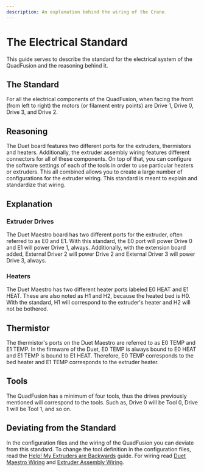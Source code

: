 ```yaml
---
description: An explanation behind the wiring of the Crane.
---
```


# The Electrical Standard

This guide serves to describe the standard for the electrical system of the QuadFusion and the reasoning behind it.

## The Standard

For all the electrical components of the QuadFusion, when facing the front \(from left to right\) the motors \(or filament entry points\) are Drive 1, Drive 0, Drive 3, and Drive 2. 

## Reasoning

The Duet board features two different ports for the extruders, thermistors and heaters. Additionally, the extruder assembly wiring features different connectors for all of these components. On top of that, you can configure the software settings of each of the tools in order to use particular heaters or extruders. This all combined allows you to create a large number of configurations for the extruder wiring. This standard is meant to explain and standardize that wiring.

## Explanation

### Extruder Drives

The Duet Maestro board has two different ports for the extruder, often referred to as E0 and E1. With this standard, the E0 port will power Drive 0 and E1 will power Drive 1, always. Additionally, with the extension board added, External Driver 2 will power Drive 2 and External Driver 3 will power Drive 3, always. 

### Heaters

The Duet Maestro has two different heater ports labeled E0 HEAT and E1 HEAT. These are also noted as H1 and H2, because the heated bed is H0. With the standard, H1 will correspond to the extruder's heater and H2 will not be bothered.

## Thermistor

The thermistor's ports on the Duet Maestro are referred to as E0 TEMP and E1 TEMP. In the firmware of the Duet, E0 TEMP is always bound to E0 HEAT and E1 TEMP is bound to E1 HEAT. Therefore, E0 TEMP corresponds to the bed heater and E1 TEMP corresponds to the extruder heater.

## Tools

The QuadFusion has a minimum of four tools, thus the drives previously mentioned will correspond to the tools. Such as, Drive 0 will be Tool 0, Drive 1 will be Tool 1, and so on. 

## Deviating from the Standard

In the configuration files and the wiring of the QuadFusion you can deviate from this standard. To change the tool definition in the configuration files, read the [Help! My Extruders are Backwards](https://promega.printm3d.com/~/edit/drafts/-LHcd83qhBiRw2GAgwN_/firmware-guides/help-my-extruders-are-backwards) guide. For wiring read [Duet Maestro Wiring](https://promega.printm3d.com/~/edit/drafts/-LHcd83qhBiRw2GAgwN_/electrical-guides/duet-maestro-wiring) and [Extruder Assembly Wiring](https://promega.printm3d.com/~/edit/drafts/-LHcd83qhBiRw2GAgwN_/electrical-guides/extruder-assembly-wiring).

